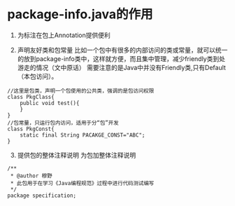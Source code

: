 # package-info.java的作用
1. 为标注在包上Annotation提供便利

2. 声明友好类和包常量
比如一个包中有很多的内部访问的类或常量，就可以统一的放到package-info类中，这样就方便，而且集中管理，减少friendly类到处游走的情况（文中原话）
需要注意的是Java中并没有Friendly类,只有Default（本包访问）。
```
//这里是包类，声明一个包使用的公共类，强调的是包访问权限
class PkgClass{
    public void test(){
    }
}
//包常量，只运行包内访问，适用于分“包”开发
class PkgConst{
    static final String PACAKGE_CONST="ABC";
}
```

3. 提供包的整体注释说明
为包加整体注释说明
```
/**
 * @author 穆野
 * 此包用于在学习《Java编程规范》过程中进行代码测试编写
 */
package specification;
```